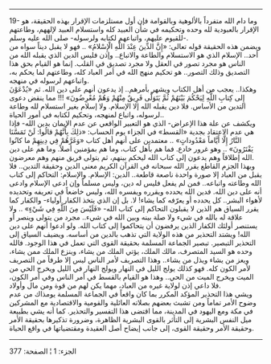 ------------------------------------------------------------------------

19- وما دام الله متفرداً بالألوهية وبالقوامة فإن أول مستلزمات الإقرار
بهذه الحقيقة، هو الإقرار بالعبودية لله وحده وتحكيمه في شأن العبيد كله
واستسلام العبيد لإلههم، وطاعتهم للقيوم عليهم، واتباعهم لكتابه ولرسوله-
صلى الله عليه وسلم-.  
ويضمن هذه الحقيقة قوله تعالى: «إِنَّ الدِّينَ عِنْدَ اللَّهِ الْإِسْلامُ» .. فهو لا يقبل
ديناً سواه من أحد.. الإسلام الذي هو الاستسلام والطاعة والاتباع.. وإذن
فليس الدين الذي يقبله الله من الناس هو مجرد تصور في العقل ولا مجرد تصديق
في القلب. إنما هو القيام بحق هذا التصديق وذلك التصور.. هو تحكيم منهج
الله في أمر العباد كله، وطاعتهم لما يحكم به، واتباعهم لرسوله في منهجه.  
وهكذا.. يعجب من أهل الكتاب ويشهر بأمرهم.. إذ يدعون أنهم على دين الله. ثم
«يُدْعَوْنَ إِلى كِتابِ اللَّهِ لِيَحْكُمَ بَيْنَهُمْ ثُمَّ يَتَوَلَّى فَرِيقٌ مِنْهُمْ وَهُمْ مُعْرِضُونَ» !!! مما
ينقض دعوى التدين من الأساس. فلا دين يقبله الله إلا الإسلام. ولا إسلام
بغير استسلام لله وطاعة لرسوله، واتباع لمنهجه، وتحكيم لكتابه في أمور
الحياة..  
ويكشف عن علة هذا الإعراض- الذي هو التعبير الواقعي عن عدم الإيمان بدين
الله- فإذا هي عدم الاعتقاد بجدية «القسط» في الجزاء يوم الحساب: «ذلِكَ
بِأَنَّهُمْ قالُوا: لَنْ تَمَسَّنَا النَّارُ إِلَّا أَيَّاماً مَعْدُوداتٍ» .. معتمدين على أنهم أهل
كتاب «وَغَرَّهُمْ فِي دِينِهِمْ ما كانُوا يَفْتَرُونَ» .. وهو غرور خادع. فما هم بأهل
كتاب، وما هم بمؤمنين أصلاً. وما هم على دين الله إطلاقاً وهم يدعون إلى كتاب
الله ليحكم بينهم، ثم يتولى فريق منهم وهم معرضون.  
وبهذا الجزم القاطع يقرر الله سبحانه في القرآن الكريم معنى الدين وحقيقة
التدين.. فلا يقبل من العباد إلا صورة واحدة ناصعة قاطعة.. الدين: الإسلام.
والإسلام: التحاكم إلى كتاب الله وطاعته واتباعه.. فمن لم يفعل فليس له
دين، وليس مسلماً وإن ادعى الإسلام وادعى أنه على دين الله. فدين الله يحدده
ويقرره ويفسره الله، وليس خاضعاً في تعريفه وتحديده لأهواء البشر.. كل يحدده
أو يعرّفه كما يشاء! لا. بل إن الذي يتخذ الكفار أولياء- والكفار كما يقرر
السياق هم الذين لا يقبلون التحاكم إلى كتاب الله- «فَلَيْسَ مِنَ اللَّهِ فِي شَيْءٍ»
.. ولا علاقة له بالله في شيء ولا صلة بينه وبين الله في شيء.. مجرد من
يتولى وينصر أو يستنصر أولئك الكفار الذين يرفضون أن يتحاكموا إلى كتاب
الله. ولو ادعوا أنهم على دين الله! ويشتد التحذير من هذه الولاية التي
تذهب بالدين من أساسه. ويضيف السياق إلى التحذير التبصير. تبصير الجماعة
المسلمة بحقيقة القوى التي تعمل في هذا الوجود. فالله وحده هو السيد
المتصرف، مالك الملك، يؤتي الملك من يشاء، وينزع الملك ممن يشاء، ويعز من
يشاء ويذل من يشاء.. وهذا التصريف لأمر الناس ليس إلا طرفاً من التصريف لأمر
الكون كله. فهو كذلك يولج الليل في النهار ويولج النهار في الليل ويخرج
الحي من الميت ويخرج الميت من الحي.. وهذا هو القيام بالقسط في أمر الناس
وفي أمر الكون، فلا داعي إذن لولاية غيره من العباد، مهما يكن لهم من قوة
ومن مال وأولاد.  
ويشي هذا التحذير المؤكد المكرر بما كان واقعاً في الجماعة المسلمة يومذاك
من عدم وضوح الأمر تماماً ومن تشبث بعضهم بصلاته العائلية والقومية
والاقتصادية مع المشركين في مكة ومع اليهود في المدينة، مما اقتضى هذا
التفسير والتحذير. كما أنه يشي بطبيعة ميل النفس البشرية إلى التأثر بالقوى
البشرية الظاهرة، وضرورة تذكيرها بحقيقة الأمر وحقيقة الأمر وحقيقة القوى،
إلى جانب إيضاح أصل العقيدة ومقتضياتها في واقع الحياة.

------------------------------------------------------------------------

الجزء: 1 ¦ الصفحة: 377
